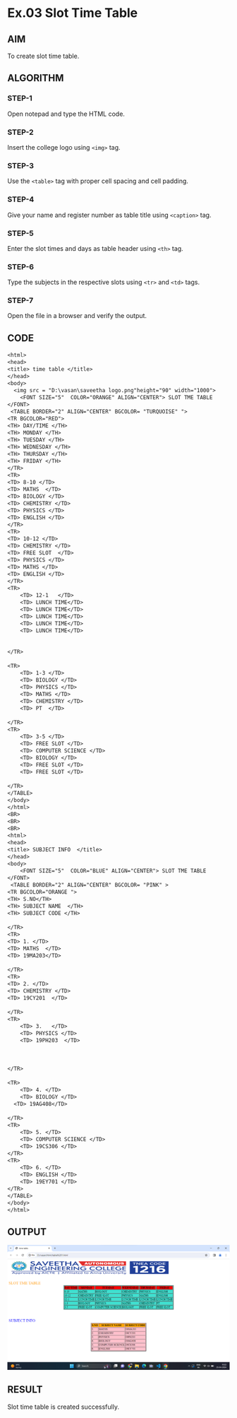 # Ex.03 Slot Time Table
## AIM
  To create slot time table.

## ALGORITHM
### STEP-1
  Open notepad and type the HTML code.

### STEP-2
  Insert the college logo using ```<img>``` tag.

### STEP-3
  Use the ```<table>``` tag with proper cell spacing and cell padding.  

### STEP-4
  Give your name and register number as table title using ```<caption>``` tag.

### STEP-5
  Enter the slot times and days as table header using ```<th>``` tag.
  
### STEP-6
  Type the subjects in the respective slots using ```<tr>``` and ```<td>``` tags.
 
### STEP-7
  Open the file in a browser and verify the output.
  
## CODE
```
<html>
<head>
<title> time table </title>
</head>
<body> 
  <img src = "D:\vasan\saveetha logo.png"height="90" width="1000">
    <FONT SIZE="5"  COLOR="ORANGE" ALIGN="CENTER"> SLOT TME TABLE </FONT>
 <TABLE BORDER="2" ALIGN="CENTER" BGCOLOR= "TURQUOISE" ">
<TR BGCOLOR="RED">
<TH> DAY/TIME </TH>
<TH> MONDAY </TH>
<TH> TUESDAY </TH>
<TH> WEDNESDAY </TH>
<TH> THURSDAY </TH>
<TH> FRIDAY </TH>
</TR>
<TR>
<TD> 8-10 </TD>
<TD> MATHS  </TD>
<TD> BIOLOGY </TD>
<TD> CHEMISTRY </TD>
<TD> PHYSICS </TD>
<TD> ENGLISH </TD>
</TR>
<TR>
<TD> 10-12 </TD> 
<TD> CHEMISTRY </TD>
<TD> FREE SLOT  </TD>
<TD> PHYSICS </TD>
<TD> MATHS </TD>
<TD> ENGLISH </TD>
</TR>
<TR> 
    <TD> 12-1   </TD> 
    <TD> LUNCH TIME</TD>
    <TD> LUNCH TIME</TD>
    <TD> LUNCH TIME</TD>
    <TD> LUNCH TIME</TD>
    <TD> LUNCH TIME</TD>
    
     
</TR>

<TR> 
    <TD> 1-3 </TD>
    <TD> BIOLOGY </TD>
    <TD> PHYSICS </TD>
    <TD> MATHS </TD>
    <TD> CHEMISTRY </TD>
    <TD> PT  </TD>
    
</TR>
<TR> 
    <TD> 3-5 </TD>
    <TD> FREE SLOT </TD>
    <TD> COMPUTER SCIENCE </TD>
    <TD> BIOLOGY </TD>
    <TD> FREE SLOT </TD>
    <TD> FREE SLOT </TD>
    
</TR>
</TABLE>
</body>
</html>
<BR>
<BR>
<BR>
<html>
<head>
<title> SUBJECT INFO  </title>
</head>
<body> 
    <FONT SIZE="5"  COLOR="BLUE" ALIGN="CENTER"> SLOT TME TABLE </FONT>
 <TABLE BORDER="2" ALIGN="CENTER" BGCOLOR= "PINK" >
<TR BGCOLOR="ORANGE ">
<TH> S.NO</TH>
<TH> SUBJECT NAME  </TH>
<TH> SUBJECT CODE </TH>

</TR>
<TR>
<TD> 1. </TD>
<TD> MATHS  </TD>
<TD> 19MA203</TD>

</TR>
<TR>
<TD> 2. </TD> 
<TD> CHEMISTRY </TD>
<TD> 19CY201  </TD>

</TR>
<TR> 
    <TD> 3.   </TD> 
    <TD> PHYSICS </TD>
    <TD> 19PH203  </TD>
    
    
     
</TR>

<TR> 
    <TD> 4. </TD>
    <TD> BIOLOGY </TD>
  <TD> 19AG408</TD> 
    
</TR>
<TR> 
    <TD> 5. </TD>
    <TD> COMPUTER SCIENCE </TD>
    <TD> 19CS306 </TD>
</TR>
<TR>
    <TD> 6. </TD>
    <TD> ENGLISH </TD>
    <TD> 19EY701 </TD>
</TR>
</TABLE>
</body>
</html>
```


## OUTPUT
![alt text](<Screenshot 2024-04-25 102211.png>)



## RESULT
 Slot time table is created successfully.
